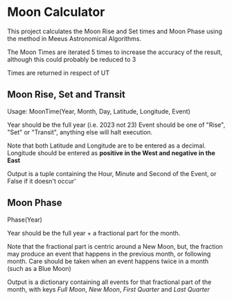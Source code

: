 # Moon Calculator

This project calculates the Moon Rise and Set times and Moon Phase using the method in Meeus Astronomical Algorithms.

The Moon Times are iterated 5 times to increase the accuracy of the result, although this could probably be reduced to 3

Times are returned in respect of UT

## Moon Rise, Set and Transit
Usage:
MoonTime(Year, Month, Day, Latitude, Longitude, Event)

Year should be the full year (i.e. 2023 not 23)
Event should be one of "Rise", "Set" or "Transit", anything else will halt execution.

Note that both Latitude and Longitude are to be entered as a decimal.
Longitude should be entered as **positive in the West and negative in the East**

Output is a tuple containing the Hour, Minute and Second of the Event, or False if it doesn't occur'

## Moon Phase
Phase(Year)

Year should be the full year + a fractional part for the month.

Note that the fractional part is centric around a New Moon, but, the fraction may produce an event that happens in the previous month, or following month. Care should be taken when an event happens twice in a month (such as a Blue Moon)

Output is a dictionary containing all events for that fractional part of the month, with keys *Full Moon*, *New Moon*, *First Quarter* and *Last Quarter*


